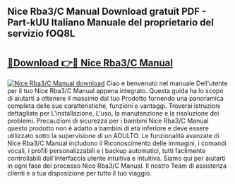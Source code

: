 ## Nice Rba3/C Manual Download gratuit PDF - Part-kUU Italiano Manuale del proprietario del servizio fOQ8L

# <h2><a href="http://dfel32.blite.top/?on=Nice+Rba3%2fC+Manual">🔗Download 👉🔴 Nice Rba3/C Manual</a></h2>

[![Nice Rba3/C Manual download](https://i.imgur.com/lujVjoI.png)](http://dfel32.blite.top/?on=Nice+Rba3%2fC+Manual)
Ciao e benvenuto nel manuale Dell'utente per il tuo Nice Rba3/C Manual appena integrato. Questa guida ha lo scopo di aiutarti a ottenere il massimo dal tuo Prodotto fornendo una panoramica completa delle sue caratteristiche, funzioni e vantaggi. Troverai istruzioni dettagliate per L'installazione, L'uso, la manutenzione e la risoluzione dei problemi. Precauzioni di sicurezza per i bambini Nice Rba3/C Manual questo prodotto non è adatto a bambini di età inferiore e deve essere utilizzato sotto la supervisione di un ADULTO. Le funzionalità avanzate di Nice Rba3/C Manual includono il Riconoscimento delle immagini, i comandi vocali, i profili personalizzabili e i backup automatici, tutti facilmente controllabili dall'interfaccia utente intuitiva e intuitiva. Siamo qui per aiutarti in ogni fase del processo Nice Rba3/C Manual. Il nostro Team di assistenza clienti è a tua disposizione per tutto il tuo viaggio.
